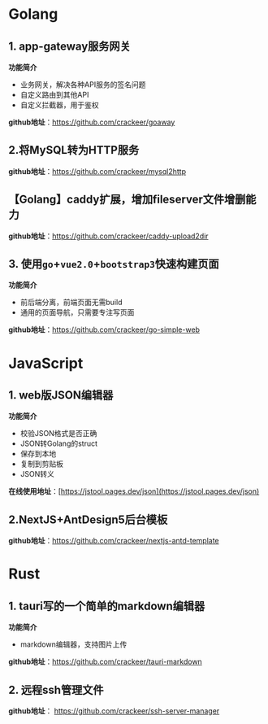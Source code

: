 # Golang

## 1. app-gateway服务网关

**功能简介**
- 业务网关，解决各种API服务的签名问题
- 自定义路由到其他API
- 自定义拦截器，用于鉴权

**github地址**：https://github.com/crackeer/goaway

## 2.将MySQL转为HTTP服务

**github地址**：https://github.com/crackeer/mysql2http

## 【Golang】caddy扩展，增加fileserver文件增删能力

**github地址**：https://github.com/crackeer/caddy-upload2dir

## 3. 使用`go`+`vue2.0`+`bootstrap3`快速构建页面

**功能简介**

- 前后端分离，前端页面无需build
- 通用的页面导航，只需要专注写页面

**github地址**：https://github.com/crackeer/go-simple-web

# JavaScript
## 1. web版JSON编辑器

**功能简介**

- 校验JSON格式是否正确
- JSON转Golang的struct
- 保存到本地
- 复制到剪贴板
- JSON转义

**在线使用地址**：[https://jstool.pages.dev/json](https://jstool.pages.dev/json)

## 2.NextJS+AntDesign5后台模板

**github地址**：https://github.com/crackeer/nextjs-antd-template

# Rust
## 1. tauri写的一个简单的markdown编辑器

**功能简介**

- markdown编辑器，支持图片上传

**github地址**：https://github.com/crackeer/tauri-markdown

## 2. 远程ssh管理文件

**github地址**： https://github.com/crackeer/ssh-server-manager

